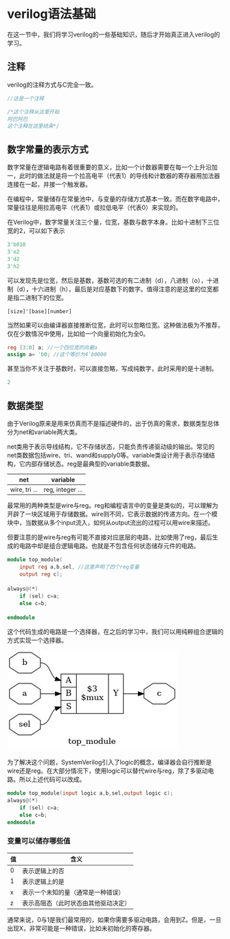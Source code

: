 # verilog语法基础
在这一节中，我们将学习verilog的一些基础知识，随后才开始真正进入verilog的学习。

## 注释
verilog的注释方式与C完全一致。

```verilog
//这是一个注释
```

```verilog
/*这个注释从这里开始
阿巴阿巴
这个注释在这里结束*/
```

## 数字常量的表示方式

数字常量在逻辑电路有着很重要的意义，比如一个计数器需要在每一个上升沿加一，此时的做法就是将一个拉高电平（代表1）的导线和计数器的寄存器用加法器连接在一起，并接一个触发器。

在编程中，常量储存在常量池中，与变量的存储方式基本一致。而在数字电路中，常量往往是用拉高电平（代表1）或拉低电平（代表0）来实现的。

在Verilog中，数字常量关注三个量，位宽，基数与数字本身。比如十进制下三位宽的2，可以如下表示

```verilog
3'b010
3'o2
3'd2
3'h2
```

可以发现先是位宽，然后是基数，基数可选的有二进制（d），八进制（o），十进制（d），十六进制（h），最后是对应基数下的数字。值得注意的是这里的位宽都是指二进制下的位宽。

```
[size]'[base][number]
```

当然如果可以由编译器直接推断位宽，此时可以忽略位宽。这种做法极为不推荐，仅在少数情况中使用，比如给一个向量初始化为全0。

```verilog
reg [3:0] a; //一个四位宽的向量a
assign a= 'b0; //这个等价为4`b0000
```

甚至当你不关注于基数时，可以直接忽略，写成纯数字，此时采用的是十进制。

```verilog
2 
```

## 数据类型
由于Verilog原来是用来仿真而不是描述硬件的，出于仿真的需求，数据类型总体分为net和variable两大类。

net类用于表示导线结构，它不存储状态，只能负责传递驱动级的输出。常见的net类数据包括wire、tri、wand和supply0等。variable类设计用于表示存储结构，它内部存储状态。reg是最典型的variable类数据。

| net | variable |
|-| -|
| wire, tri ... | reg, integer ... |

最常用的两种类型是wire与reg。reg和编程语言中的变量是类似的，可以理解为开辟了一块区域用于存储数据。wire则不同，它表示数据的传递方向。在一个模块中，当数据从多个input流入，如何从output流出的过程可以用wire来描述。 

但要注意的是wire与reg有可能不直接对应底层的电路，比如使用了reg，最后生成的电路中却是组合逻辑电路。也就是不包含任何状态储存元件的电路。

```verilog
module top_module(
	input reg a,b,sel, //这里声明了四个reg变量
	output reg c);

always@(*)
	if (sel) c=a;
	else c=b;

endmodule
```
这个代码生成的电路是一个选择器，在之后的学习中，我们可以用纯粹组合逻辑的方式实现一个选择器。

![](./pic/reg.png) 

为了解决这个问题，SystemVerilog引入了logic的概念，编译器会自行推断是wire还是reg。在大部分情况下，使用logic可以替代wire与reg，除了多驱动电路。所以上述代码可以改成。

```verilog
module top_module(input logic a,b,sel,output logic c);
always@(*)
	if (sel) c=a;
	else c=b;
endmodule
```

### 变量可以储存哪些值
|值|含义|
|-|-|
| 0 | 表示逻辑上的否 |
| 1 | 表示逻辑上的是 |
| x | 表示一个未知的量（通常是一种错误）|
| z | 表示高阻态（此时状态由其他驱动决定）|

通常来说，0与1是我们最常用的，如果你需要多驱动电路，会用到Z。但是，一旦出现X，非常可能是一种错误，比如未初始化的寄存器。
